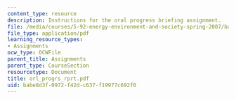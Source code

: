 ```yaml
---
content_type: resource
description: Instructions for the oral progress briefing assignment.
file: /media/courses/5-92-energy-environment-and-society-spring-2007/babe8d3f0972f42dc637f19977c692f0_orl_progrs_rprt.pdf
file_type: application/pdf
learning_resource_types:
- Assignments
ocw_type: OCWFile
parent_title: Assignments
parent_type: CourseSection
resourcetype: Document
title: orl_progrs_rprt.pdf
uid: babe8d3f-0972-f42d-c637-f19977c692f0
---
```

